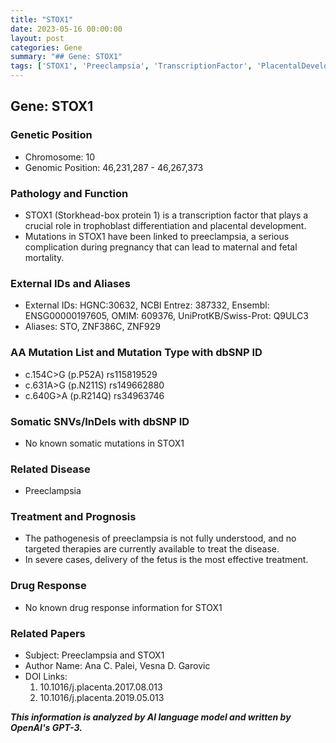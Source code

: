 ```yaml
---
title: "STOX1"
date: 2023-05-16 00:00:00
layout: post
categories: Gene
summary: "## Gene: STOX1"
tags: ['STOX1', 'Preeclampsia', 'TranscriptionFactor', 'PlacentalDevelopment', 'Mutation', 'Treatment', 'Prognosis', 'DrugResponse']
---
```


## Gene: STOX1

### Genetic Position
- Chromosome: 10
- Genomic Position: 46,231,287 - 46,267,373

### Pathology and Function
- STOX1 (Storkhead-box protein 1) is a transcription factor that plays a crucial role in trophoblast differentiation and placental development.
- Mutations in STOX1 have been linked to preeclampsia, a serious complication during pregnancy that can lead to maternal and fetal mortality. 

### External IDs and Aliases
- External IDs: HGNC:30632, NCBI Entrez: 387332, Ensembl: ENSG00000197605, OMIM: 609376, UniProtKB/Swiss-Prot: Q9ULC3
- Aliases: STO, ZNF386C, ZNF929

### AA Mutation List and Mutation Type with dbSNP ID
- c.154C>G (p.P52A) rs115819529
- c.631A>G (p.N211S) rs149662880
- c.640G>A (p.R214Q) rs34963746

### Somatic SNVs/InDels with dbSNP ID
- No known somatic mutations in STOX1

### Related Disease
- Preeclampsia

### Treatment and Prognosis
- The pathogenesis of preeclampsia is not fully understood, and no targeted therapies are currently available to treat the disease. 
- In severe cases, delivery of the fetus is the most effective treatment. 

### Drug Response
- No known drug response information for STOX1

### Related Papers
- Subject: Preeclampsia and STOX1
- Author Name: Ana C. Palei, Vesna D. Garovic
- DOI Links: 
  1. 10.1016/j.placenta.2017.08.013
  2. 10.1016/j.placenta.2019.05.013

**_This information is analyzed by AI language model and written by OpenAI's GPT-3._**